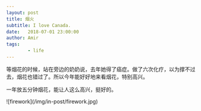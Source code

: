 ```yaml
---
layout: post
title: 烟火
subtitle: I love Canada.
date:   2018-07-01 23:00:00
author: Amir
tags:
        - life
---
```

<p>
        等烟花的时候，站在旁边的奶奶说，去年她得了癌症。做了六次化疗，以为撑不过去，烟花也错过了。所以今年能好好地来看烟花，特别高兴。
</p>
<p>
        一年放五分钟烟花，能让人这么高兴，挺好的。
</p>
![firework](/img/in-post/firework.jpg)
